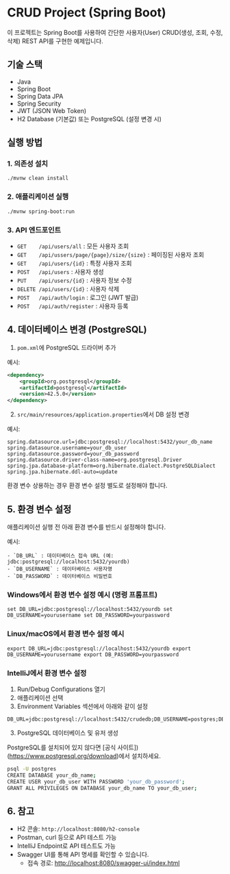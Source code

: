 # CRUD Project (Spring Boot)

이 프로젝트는 Spring Boot를 사용하여 간단한 사용자(User) CRUD(생성, 조회, 수정, 삭제) REST API를 구현한 예제입니다.

## 기술 스택
- Java
- Spring Boot
- Spring Data JPA
- Spring Security
- JWT (JSON Web Token)
- H2 Database (기본값) 또는 PostgreSQL (설정 변경 시)

## 실행 방법

### 1. 의존성 설치
```
./mvnw clean install
```

### 2. 애플리케이션 실행
```
./mvnw spring-boot:run
```

### 3. API 엔드포인트
- `GET    /api/users/all`           : 모든 사용자 조회
- `GET    /api/ussers/page/{page}/size/{size}` : 페이징된 사용자 조회
- `GET    /api/users/{id}`      : 특정 사용자 조회
- `POST   /api/users`           : 사용자 생성
- `PUT    /api/users/{id}`      : 사용자 정보 수정
- `DELETE /api/users/{id}`      : 사용자 삭제
- `POST   /api/auth/login`       : 로그인 (JWT 발급)
- `POST   /api/auth/register`    : 사용자 등록

## 4. 데이터베이스 변경 (PostgreSQL)
1. `pom.xml`에 PostgreSQL 드라이버 추가

예시: 
```xml
<dependency>
    <groupId>org.postgresql</groupId>
    <artifactId>postgresql</artifactId>
    <version>42.5.0</version>
</dependency>
```

2. `src/main/resources/application.properties`에서 DB 설정 변경

예시:
```
spring.datasource.url=jdbc:postgresql://localhost:5432/your_db_name
spring.datasource.username=your_db_user
spring.datasource.password=your_db_password
spring.datasource.driver-class-name=org.postgresql.Driver
spring.jpa.database-platform=org.hibernate.dialect.PostgreSQLDialect
spring.jpa.hibernate.ddl-auto=update
```
환경 변수 상용하는 경우 환경 변수 설정 별도로 설정해야 합니다. 

## 5. 환경 변수 설정

애플리케이션 실행 전 아래 환경 변수를 반드시 설정해야 합니다.

예시: 
```
- `DB_URL` : 데이터베이스 접속 URL (예: jdbc:postgresql://localhost:5432/yourdb)
- `DB_USERNAME` : 데이터베이스 사용자명
- `DB_PASSWORD` : 데이터베이스 비밀번호
```

### Windows에서 환경 변수 설정 예시 (명령 프롬프트)
```
set DB_URL=jdbc:postgresql://localhost:5432/yourdb set DB_USERNAME=yourusername set DB_PASSWORD=yourpassword
```

### Linux/macOS에서 환경 변수 설정 예시
```
export DB_URL=jdbc:postgresql://localhost:5432/yourdb export DB_USERNAME=yourusername export DB_PASSWORD=yourpassword
```

### IntelliJ에서 환경 변수 설정
1. Run/Debug Configurations 열기
2. 애플리케이션 선택
3. Environment Variables 섹션에서 아래와 같이 설정
```
DB_URL=jdbc:postgresql://localhost:5432/crudedb;DB_USERNAME=postgres;DB_PASSWORD=12345
```

3. PostgreSQL 데이터베이스 및 유저 생성

PostgreSQL를 설치되어 있지 않다면 [공식 사이트])(https://www.postgresql.org/download)에서 설치하세요.

```bash
psql -U postgres
CREATE DATABASE your_db_name;
CREATE USER your_db_user WITH PASSWORD 'your_db_password';
GRANT ALL PRIVILEGES ON DATABASE your_db_name TO your_db_user;
```

## 6. 참고
- H2 콘솔: `http://localhost:8080/h2-console`
- Postman, curl 등으로 API 테스트 가능
- IntelliJ Endpoint로 API 테스트도 가능
- Swagger UI를 통해 API 명세를 확인할 수 있습니다.
  + 접속 경로: [http://localhost:8080/swagger-ui/index.html](http://localhost:8080/swagger-ui/index.html)

